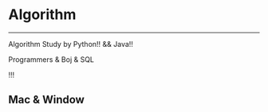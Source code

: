 # Algorithm
---
Algorithm Study by Python!! && Java!!

Programmers & Boj & SQL

!!!



Mac & Window
------
